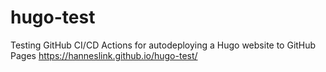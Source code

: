 # hugo-test

Testing GitHub CI/CD Actions for autodeploying a Hugo website to GitHub Pages https://hanneslink.github.io/hugo-test/
